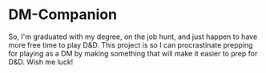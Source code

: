 # DM-Companion

So, I'm graduated with my degree, on the job hunt, and just happen to have more free time to play D&D. This project is so I can procrastinate prepping for playing as a DM by making something that will make it easier to prep for D&D. Wish me luck!






